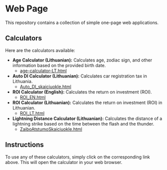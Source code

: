 # Web Page

This repository contains a collection of simple one-page web applications.

## Calculators

Here are the calculators available:

*   **Age Calculator (Lithuanian):** Calculates age, zodiac sign, and other information based on the provided birth date.
    *   [age-calculator-LT.html](age-calculator-LT.html)
*   **Auto DI Calculator (Lithuanian):** Calculates car registration tax in Lithuania.
    *   [Auto_DI_skaiciuokle.html](Auto_DI_skaiciuokle.html)
*   **ROI Calculator (English):** Calculates the return on investment (ROI).
    *   [ROI_EN.html](ROI_EN.html)
*   **ROI Calculator (Lithuanian):** Calculates the return on investment (ROI) in Lithuanian.
    *   [ROI_LT.html](ROI_LT.html)
*   **Lightning Distance Calculator (Lithuanian):** Calculates the distance of a lightning strike based on the time between the flash and the thunder.
    *   [ZaiboAtstumoSkaiciuokle.html](ZaiboAtstumoSkaiciuokle.html)

## Instructions

To use any of these calculators, simply click on the corresponding link above. This will open the calculator in your web browser.